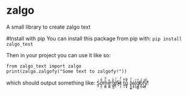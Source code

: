 # zalgo
A small library to create zalgo text

#Install with pip
You can install this package from pip with:
```pip install zalgo_text```

Then in your project you can use it like so:

    from zalgo_text import zalgo    
    print(zalgo.zalgofy("Some text to zalgofy!"))

which should output something like:
    S͈̝ͨơ̖̬͔͐̅ͤm̱̪͇̎̈́̋e̮͇̲̅͛̕ t͖͖̰̆̒̇҉̨e̛̙͔̍͗́x̷̶͓̅t̹̙̠͗ͤ́ t̲̦̦ͤͧ͢o͇̝̥͒́̏ z̷̢̬͚̪̾̈́a̧̯̙ͥl̨̯̘ͦg̸̛̰̻̲ͯ̎ǫ̺̦ͬͩͅf̖̰̰̉y̛͍̘̏̅̍!
